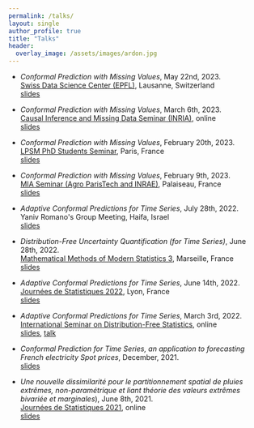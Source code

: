```yaml
---
permalink: /talks/
layout: single
author_profile: true
title: "Talks"
header:
  overlay_image: /assets/images/ardon.jpg
---
```


- *Conformal Prediction with Missing Values*, May 22nd, 2023.  
[Swiss Data Science Center (EPFL)](https://datascience.ch/), Lausanne, Switzerland  
[slides](http://mzaffran.github.io/assets/files/Talks/CP_NA_SDSC.pdf)

- *Conformal Prediction with Missing Values*, March 6th, 2023.  
[Causal Inference and Missing Data Seminar (INRIA)](https://misscausal.gitlabpages.inria.fr/misscausal.gitlab.io/index.html), online  
[slides](http://mzaffran.github.io/assets/files/Talks/CP_NA_CIMD.pdf)

- *Conformal Prediction with Missing Values*, February 20th, 2023.  
[LPSM PhD Students Seminar](https://www.lpsm.paris/en/seminaires/gtt/index), Paris, France  
[slides](http://mzaffran.github.io/assets/files/Talks/CP_NA_LPSM.pdf)

- *Conformal Prediction with Missing Values*, February 9th, 2023.  
[MIA Seminar (Agro ParisTech and INRAE)](https://mia-ps.inrae.fr/seminaires-miaps), Palaiseau, France  
[slides](http://mzaffran.github.io/assets/files/Talks/CP_NA_MIA.pdf)

- *Adaptive Conformal Predictions for Time Series*, July 28th, 2022.  
Yaniv Romano's Group Meeting, Haifa, Israel  
[slides](http://mzaffran.github.io/assets/files/Talks/ACP_TS_YRGM.pdf)

- *Distribution-Free Uncertainty Quantification (for Time Series)*, June 28th, 2022.  
[Mathematical Methods of Modern Statistics 3](https://conferences.cirm-math.fr/2554.html), Marseille, France  
[slides](http://mzaffran.github.io/assets/files/Talks/MMMS3.pdf)

- *Adaptive Conformal Predictions for Time Series*, June 14th, 2022.  
[Journées de Statistiques 2022](https://jds22.sciencesconf.org/), Lyon, France  
[slides](http://mzaffran.github.io/assets/files/Talks/ACP_TS_JdS.pdf)

- *Adaptive Conformal Predictions for Time Series*, March 3rd, 2022.  
[International Seminar on Distribution-Free Statistics](https://sites.google.com/view/isdfs/home), online  
[slides](http://mzaffran.github.io/assets/files/Talks/ACP_TS_ISDFS.pdf), [talk](https://www.youtube.com/watch?v=Yuxu9aUpVi0)

- *Conformal Prediction for Time Series, an application to forecasting French electricity Spot prices*, December, 2021.  
[slides](http://mzaffran.github.io/assets/files/Talks/Conformal_Prediction_for_Time_Series_An_application_to_forecasting_electricity_French_Spot_prices_Detailed.pdf)

- *Une nouvelle dissimilarité pour le partitionnement spatial de pluies extrêmes, non-paramétrique et liant théorie des valeurs extrêmes bivariée et marginales*), June 8th, 2021.  
[Journées de Statistiques 2021](https://jds2021.sciencesconf.org/), online  
[slides](http://mzaffran.github.io/assets/files/Talks/JdS_210608.pdf)
